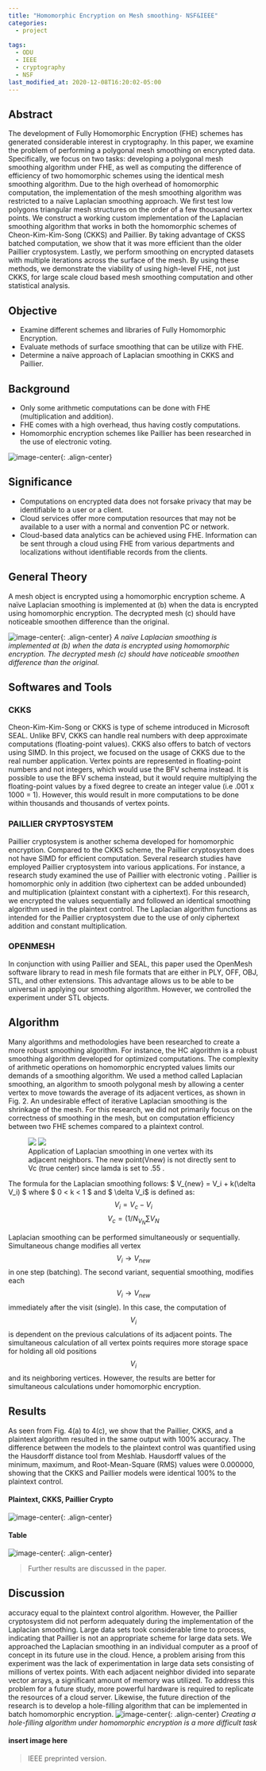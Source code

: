 ```yaml
---
title: "Homomorphic Encryption on Mesh smoothing- NSF&IEEE"
categories:
  - project
  
tags:
  - ODU
  - IEEE
  - cryptography
  - NSF
last_modified_at: 2020-12-08T16:20:02-05:00
---
```

<script type="text/javascript" src="https://cdnjs.cloudflare.com/ajax/libs/mathjax/2.7.0/MathJax.js?config=TeX-AMS_CHTML"> </script> <script type="text/x-mathjax-config"> MathJax.Hub.Config({ tex2jax: { inlineMath: [['$','$'], ['\\(','\\)']], processEscapes: true}, jax: ["input/TeX","input/MathML","input/AsciiMath","output/CommonHTML"], extensions: ["tex2jax.js","mml2jax.js","asciimath2jax.js","MathMenu.js","MathZoom.js","AssistiveMML.js", "[Contrib]/a11y/accessibility-menu.js"], TeX: { extensions: ["AMSmath.js","AMSsymbols.js","noErrors.js","noUndefined.js"], equationNumbers: { autoNumber: "AMS" } } }); </script>

## Abstract
The development of Fully Homomorphic Encryption (FHE) schemes has generated considerable interest in cryptography. In this paper, we examine the problem of performing a polygonal mesh smoothing on encrypted data. Specifically, we focus on two tasks: developing a polygonal mesh smoothing algorithm under FHE, as well as computing the difference of efficiency of two homomorphic schemes using the identical mesh smoothing algorithm. Due to the high overhead of homomorphic computation, the implementation of the mesh smoothing algorithm was restricted to a naïve Laplacian smoothing approach. We first test low polygons triangular mesh structures on the order of a few thousand vertex points. We construct a working custom implementation of the Laplacian smoothing algorithm that works in both the homomorphic schemes of Cheon-Kim-Kim-Song (CKKS) and Paillier. By taking advantage of CKSS batched computation, we show that it was more efficient than the older Paillier cryptosystem. Lastly, we perform smoothing on encrypted datasets with multiple iterations across the surface of the mesh. By using these methods, we demonstrate the viability of using high-level FHE, not just CKKS, for large scale cloud based mesh smoothing computation and other statistical analysis.



## Objective
+ Examine different schemes and libraries of Fully Homomorphic Encryption. 
+ Evaluate methods of surface smoothing that can be utilize with FHE.
+ Determine a naïve approach of Laplacian smoothing in CKKS and Paillier. 


## Background
+ Only some arithmetic computations can be done with FHE (multiplication and addition). 
+ FHE comes with a high overhead, thus having costly computations.
+ Homomorphic encryption schemes like Paillier has been researched in the use of electronic voting.

![image-center](/assets/images/hEncryption/Snip20210105_1.png){: .align-center} 

## Significance
+ Computations on encrypted data does not forsake privacy that may be identifiable to a user or a client. 
+ Cloud services offer more computation resources that may not be available to a user with a normal and convention PC or network. 
+ Cloud-based data analytics can be achieved using FHE. Information can be sent through a cloud using FHE from various departments and localizations without identifiable records from the clients. 

## General Theory
A mesh object is encrypted using a homomorphic encryption scheme. A naïve Laplacian smoothing is implemented at (b) when the data is encrypted using homomorphic encryption. The decrypted mesh (c) should have noticeable smoothen difference than the original.

![image-center](/assets/images/hEncryption/Picture5.png){: .align-center}
*A naïve Laplacian smoothing is implemented at (b) when the data is encrypted using homomorphic encryption. The decrypted mesh (c) should have noticeable smoothen difference than the original.*


## Softwares and Tools
### CKKS
Cheon-Kim-Kim-Song or CKKS is type of scheme introduced in Microsoft SEAL. Unlike BFV, CKKS can handle real numbers with deep approximate computations (floating-point values). CKKS also offers to batch of vectors using SIMD. In this project, we focused on the usage of CKKS due to the real number application. Vertex points are represented in floating-point numbers and not integers, which would use the BFV schema instead. It is possible to use the BFV schema instead, but it would require multiplying the floating-point values by a fixed degree to create an integer value (i.e .001 x 1000 = 1). However, this would result in more computations to be done within thousands and thousands of vertex points.  

### PAILLIER CRYPTOSYSTEM
Paillier cryptosystem is another schema developed for homomorphic encryption. Compared to the CKKS scheme, the Paillier cryptosystem does not have SIMD for efficient computation. Several research studies have employed Paillier cryptosystem into various applications. For instance, a research study examined the use of Paillier with electronic voting . Paillier is homomorphic only in addition (two ciphertext can be added unbounded) and multiplication (plaintext constant with a ciphertext). For this research, we encrypted the values sequentially and followed an identical smoothing algorithm used in the plaintext control. The Laplacian algorithm functions as intended for the Paillier cryptosystem due to the use of only ciphertext addition and constant multiplication. 

### OPENMESH
In conjunction with using Paillier and SEAL, this paper used the OpenMesh software library to read in mesh file formats that are either in PLY, OFF, OBJ, STL, and other extensions. This advantage allows us to be able to be universal in applying our smoothing algorithm. However, we controlled the experiment under STL objects. 


## Algorithm
Many algorithms and methodologies have been researched to create a more robust smoothing algorithm. For instance, the HC algorithm is a robust smoothing algorithm developed for optimized computations. The complexity of arithmetic operations on homomorphic encrypted values limits our demands of a smoothing algorithm. We used a method called Laplacian smoothing, an algorithm to smooth polygonal mesh by allowing a center vertex to move towards the average of its adjacent vertices, as shown in Fig. 2. An undesirable effect of iterative Laplacian smoothing is the shrinkage of the mesh. For this research, we did not primarily focus on the correctness of smoothing in the mesh, but on computation efficiency between two FHE schemes compared to a plaintext control.

<figure class="half">
    <a href="/assets/images/hEncryption/Picture11.png"><img src="/assets/images/hEncryption/Picture11.png"></a>
    <a href="/assets/images/hEncryption/Picture11-1.png"><img src="/assets/images/hEncryption/Picture11-1.png"></a>
    <figcaption> Application of Laplacian smoothing in one vertex with its adjacent neighbors. The new point(Vnew) is not directly sent to Vc (true center) since lamda is set to .55 .</figcaption>
</figure>


The formula for the Laplacian smoothing follows:
$ V_{new} =  V_i + k(\delta V_i) $ where $ 0 < k < 1 $ and $ \delta V_i$ is defined as:
<br>
$$ V_i = V_c - V_i $$
$$ V_c = (1/N_{V_{N}}\sum V_{N} $$ 


Laplacian smoothing can be performed simultaneously or sequentially. Simultaneous change modifies all vertex $$ V_i \rightarrow V_{new} $$ in one step (batching). The second variant, sequential smoothing, modifies each $$ V_i \rightarrow V_{new} $$ immediately after the visit (single). In this case, the computation of $$ V_i $$ is dependent on the previous calculations of its adjacent points. The simultaneous calculation of all vertex points requires more storage space for holding all old positions $$ V_i $$  and its neighboring vertices. However, the results are better for simultaneous calculations under homomorphic encryption.

## Results
As seen from Fig. 4(a) to 4(c), we show that the Paillier, CKKS, and a plaintext algorithm resulted in the same output with 100% accuracy. The difference between the models to the plaintext control was quantified using the Hausdorff distance tool from Meshlab. Hausdorff values of the minimum, maximum, and Root-Mean-Square (RMS) values were 0.000000, showing that the CKKS and Paillier models were identical 100% to the plaintext control.

#### Plaintext, CKKS, Paillier Crypto 
![image-center](/assets/images/hEncryption/Snip20210105_2.png){: .align-center}

#### Table
![image-center](/assets/images/hEncryption/Picture1.png){: .align-center}

> Further results are discussed in the paper. 

##  Discussion
accuracy equal to the plaintext control algorithm. However, the Paillier cryptosystem did not perform adequately during the implementation of the Laplacian smoothing. Large data sets took considerable time to process, indicating that Paillier is not an appropriate scheme for large data sets. We approached the Laplacian smoothing in an individual computer as a proof of concept in its future use in the cloud. Hence, a problem arising from this experiment was the lack of experimentation in large data sets consisting of millions of vertex points. With each adjacent neighbor divided into separate vector arrays, a significant amount of memory was utilized. To address this problem for a future study, more powerful hardware is required to replicate the resources of a cloud server. Likewise, the future direction of the research is to develop a hole-filling algorithm that can be implemented in batch homomorphic encryption.
![image-center](/assets/images/hEncryption/Picture12.png){: .align-center}
*Creating a hole-filling algorithm under homomorphic encryption is a more difficult task*

#### insert image here
> IEEE preprinted version. 

